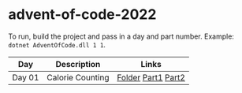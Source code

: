 # advent-of-code-2022

To run, build the project and pass in a day and part number. Example: `dotnet AdventOfCode.dll 1 1`.

| Day    | Description      | Links                                                                                                            |
|--------|------------------|------------------------------------------------------------------------------------------------------------------|
| Day 01 | Calorie Counting | [Folder](AdventOfCode/Day01) [Part1](AdventOfCode/Day01/Day01Part1.cs) [Part2](AdventOfCode/Day01/Day01Part2.cs) |
